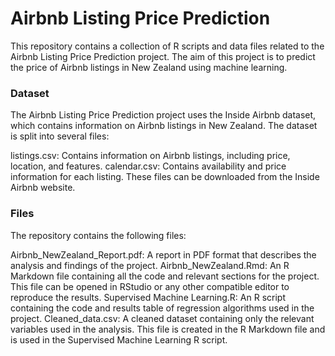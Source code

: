 # Airbnb Listing Price Prediction
This repository contains a collection of R scripts and data files related to the Airbnb Listing Price Prediction project. The aim of this project is to predict the price of Airbnb listings in New Zealand using machine learning.

### Dataset
The Airbnb Listing Price Prediction project uses the Inside Airbnb dataset, which contains information on Airbnb listings in New Zealand. The dataset is split into several files:

listings.csv: Contains information on Airbnb listings, including price, location, and features.
calendar.csv: Contains availability and price information for each listing.
These files can be downloaded from the Inside Airbnb website.


### Files
The repository contains the following files:

Airbnb_NewZealand_Report.pdf: A report in PDF format that describes the analysis and findings of the project.
Airbnb_NewZealand.Rmd: An R Markdown file containing all the code and relevant sections for the project. This file can be opened in RStudio or any other compatible editor to reproduce the results.
Supervised Machine Learning.R: An R script containing the code and results table of regression algorithms used in the project.
Cleaned_data.csv: A cleaned dataset containing only the relevant variables used in the analysis. This file is created in the R Markdown file and is used in the Supervised Machine Learning R script.



